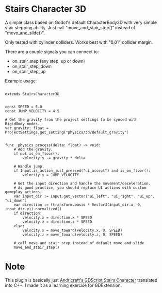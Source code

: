 # Stairs Character 3D

A simple class based on Godot's default CharacterBody3D with very simple stair stepping ability.
Just call "move_and_stair_step()" instead of "move_and_slide()".

Only tested with cylinder colliders. Works best with "0.01" collider margin.

There are a couple signals you can connect to:
- on_stair_step (any step, up or down)
- on_stair_step_down
- on_stair_step_up

Example usage:
```gdscript

extends StairsCharacter3D


const SPEED = 5.0
const JUMP_VELOCITY = 4.5

# Get the gravity from the project settings to be synced with RigidBody nodes.
var gravity: float = ProjectSettings.get_setting("physics/3d/default_gravity")


func _physics_process(delta: float) -> void:
	# Add the gravity.
	if not is_on_floor():
		velocity.y -= gravity * delta

	# Handle jump.
	if Input.is_action_just_pressed("ui_accept") and is_on_floor():
		velocity.y = JUMP_VELOCITY

	# Get the input direction and handle the movement/deceleration.
	# As good practice, you should replace UI actions with custom gameplay actions.
	var input_dir := Input.get_vector("ui_left", "ui_right", "ui_up", "ui_down")
	var direction := (transform.basis * Vector3(input_dir.x, 0, input_dir.y)).normalized()
	if direction:
		velocity.x = direction.x * SPEED
		velocity.z = direction.z * SPEED
	else:
		velocity.x = move_toward(velocity.x, 0, SPEED)
		velocity.z = move_toward(velocity.z, 0, SPEED)
	
	# call move_and_stair_step instead of default move_and_slide
	move_and_stair_step()
```

# Note
This plugin is basically just [Andricraft's GDScript Stairs Character](https://github.com/Andicraft/stairs-character) translated into C++.
I made it as a learning exercise for GDExtension.
